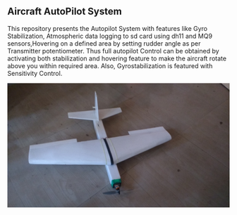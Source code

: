 ## Aircraft AutoPilot System

This repository presents the Autopilot System with features like Gyro Stabilization, Atmospheric data logging to sd card using dh11 and MQ9 sensors,Hovering on a defined area by setting rudder angle as per Transmitter potentiometer. 
  Thus full autopilot Control can be obtained by activating both stabilization and hovering feature to make the aircraft rotate above you within required area. Also, Gyrostabilization is featured with Sensitivity Control.

![alt text](https://github.com/abastola0/Aircraft-Autopilot-System/blob/master/64362822_701096586996701_3484851866003570688_n.jpg)
